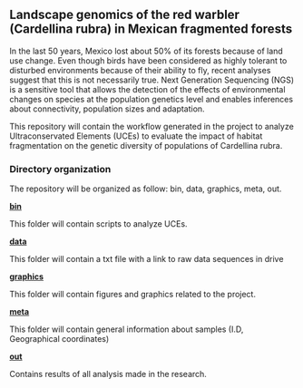 ## **Landscape genomics of the red warbler (Cardellina rubra) in Mexican fragmented forests**

In the last 50 years, Mexico lost about 50% of its forests because of land use change. Even though birds have been considered as highly tolerant to disturbed environments because of their ability to fly, recent analyses suggest that this is not necessarily true. Next Generation Sequencing (NGS) is a sensitive tool that allows the detection of the effects of environmental changes on species at the population genetics level and enables inferences about connectivity, population sizes and adaptation.


This repository will contain the workflow generated in the project to analyze Ultraconservated Elements (UCEs) to evaluate the impact of habitat fragmentation on the genetic diversity  of populations of Cardellina rubra.

### **Directory organization**


The repository will be organized as follow:
bin, data, graphics, meta, out.

**[bin](/bin)**

This folder will contain scripts to analyze UCEs.

**[data](/data)**

This folder will contain a txt file with a link to raw data sequences in drive

**[graphics](/graphics)**

This folder will contain figures and graphics related to the project.


**[meta](/meta)**

This folder will contain general information about samples (I.D, Geographical coordinates)

**[out](/out)**

Contains results of all analysis made in the research.
